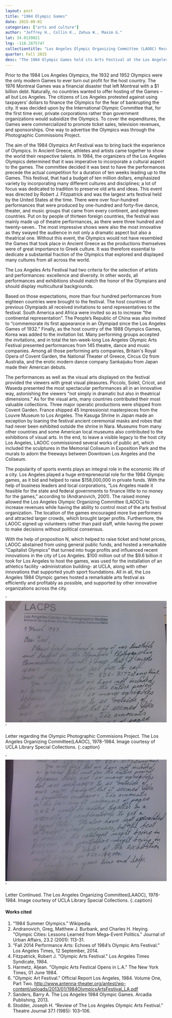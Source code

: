 ```yaml
---
layout: post
title: "1984 Olympic Games"
date: 2015-09-01
categories: ["arts and culture"]
author: "Jeffrey H., Collin K., Zehua W., Maxim G."
lat: 34.0139021
lng: -118.2875747
collectiontitle: "Los Angeles Olympic Organizing Committee (LAOOC) Records, 1978-1984"
quarter: Fall 2015
desc: "The 1984 Olympic Games held its Arts Festival at the Los Angeles Memorial Coliseum."
---
```

Prior to the 1984 Los Angeles Olympics, the 1932 and 1952 Olympics were the only modern Games to ever turn out profit for the host country. The 1976 Montreal Games was a financial disaster that left Montreal with a $1 billion debt. Naturally, no countries wanted to offer hosting of the Games – all but Los Angeles. The citizens of Los Angeles protested against using taxpayers’ dollars to finance the Olympics for the fear of bankrupting the city. It was decided upon by the International Olympic Committee that, for the first time ever, private corporations rather than government organizations would subsidize the Olympics. To cover the expenditures, the Games were commercialized to promote ticket sales, television revenues, and sponsorships. One way to advertise the Olympics was through the Photographic Commissions Project.

The aim of the 1984 Olympics Art Festival was to bring back the experience of Olympics. In Ancient Greece, athletes and artists came together to show the world their respective talents. In 1984, the organizers of the Los Angeles Olympics determined that it was imperative to incorporate a cultural aspect to the games. The committee decided it was best to have the performances precede the actual competition for a duration of ten weeks leading up to the Games. This festival, that had a budget of ten million dollars, emphasized variety by incorporating many different cultures and disciplines; a lot of focus was dedicated to tradition to preserve old arts and ideas. This event was directed by Robert J. Fitzpatrick and was the largest arts festival held by the United States at the time. There were over four-hundred performances that were produced by one-hundred and forty-five dance, theater, and music groups that came from every continent, and eighteen countries. Put on by people of thirteen foreign countries, the festival was mainly made up of theatre performances, as there were three hundred and twenty-seven.. The most impressive shows were also the most innovative as they swayed the audience in not only a dramatic aspect but also a theatrical one. Without this event, the Olympics would not have resembled the Games that took place in Ancient Greece as the productions themselves were of great importance to Greek culture. It was therefore essential to dedicate a substantial fraction of the Olympics that explored and displayed many cultures from all across the world.

The Los Angeles Arts Festival had two criteria for the selection of artists and performances:  excellence and diversity. In other words, all performances and exhibitions should match the honor of the Olympians and should display multicultural backgrounds. 

Based on those expectations, more than four hundred performances from eighteen countries were brought to the festival. The host countries of previous Olympiads all received invitations to send representatives to the festival. South America and Africa were invited so as to increase “the continental representation”. The People’s Republic of China was also invited to “commemorate its first appearance in an Olympiad since the Los Angeles Games of 1932.” Finally, as the host country of the 1988 Olympics Games, Korea was added to the invitation list. Many performing groups accepted the invitations, and in total the ten-week-long Los Angeles Olympic Arts Festival presented performances from 145 theatre, dance and music companies. Among all those performing arts companies, Britain's Royal Opera of Covent Garden, the National Theater of Greece, Circus Oz from Australia, and the erotic modern dance company Sankaijuku from Japan made their American debuts.

The performances as well as the visual arts displayed on the festival provided the viewers with great visual pleasures. Piccolo, Soleil, Cricot, and Waseda presented the most spectacular performances all in an innovative way, astonishing the viewers “not simply in dramatic but also in theatrical dimensions.” As for the visual arts, many countries contributed their most valuable collections. Three major operatic productions were shipped from Covent Garden. France shipped 45 Impressionist masterpieces from the Louvre Museum to Los Angeles. The Kasuga Shrine in Japan made an exception by loaning the festival ancient ceremonial masks and robes that had never been exhibited outside the shrine in Nara. Museums from many other countries and some American local museums also contributed to the exhibitions of visual arts. In the end, to leave a visible legacy to the host city Los Angeles, LAOOC commissioned several works of public art, which included the sculptures in the Memorial Coliseum in Exposition Park and the murals to adorn the freeways between Downtown Los Angeles and the Coliseum.

The popularity of sports events plays an integral role in the economic life of a city. Los Angeles played a huge entrepreneurial role for the 1984 Olympic games, as it bid and helped to raise $158,000,000 in private funds. With the help of business leaders and local corporations, “Los Angeles made it feasible for the state and federal governments to finance little to no money for the games,” according to (Andranovich, 2001). The raised money allowed the Los Angeles Olympic Organizing Committee (LAOOC) to increase revenues while having the ability to control most of the arts festival organization. The location of the games encouraged more live performers and attracted larger crowds, which brought larger profits. Furthermore, the LAOOC signed up volunteers rather than paid staff, while having the power to make decisions without political consensus. 

With the help of proposition N, which helped to raise ticket and hotel prices, LAOOC abstained from using general public funds, and hosted a remarkable “Capitalist Olympics” that turned into huge profits and influenced recent innovations in the city of Los Angeles. $100 million out of the $9.6 billion it took for Los Angeles to host the games, was used for the installation of an athletics facility -administration building- at UCLA, along with other innovations that supported youth sport foundations. All in all, the Los Angeles 1984 Olympic games hosted a remarkable arts festival as efficiently and profitably as possible, and supported by other innovative organizations across the city.


'![A letter informing about the Oympics timetable and budgets with the Arts Festival](images/olympic1.jpg)'

Letter regarding the Olympic Photographic Commisions Project. The Los Angeles Organizing Committee(LAAOC), 1978-1984. Image courtesy of UCLA Library Special Collections.
   {:.caption}

'![Letter continued regarding the potential grand cost of the Arts Festival](images/olympic2.jpg)'

Letter Continued. The Los Angeles Organizing Committee(LAAOC), 1978-1984. Image courtesy of UCLA Library Special Collections.
   {:.caption}


#### Works cited

1. “1984 Summer Olympics.” Wikipedia.
2. Andranovich, Greg, Matthew J. Burbank, and Charles H. Heying. &quot;Olympic Cities: Lessons Learned from Mega-Event Politics.&quot; Journal of Urban Affairs, 23.2 (2001): 113-31.
3. “Fall 2014 Performance Arts: Echoes of 1984’s Olympic Arts Festival.” Los Angeles Times, 12 September, 2014.
4. Fitzpatrick, Robert J. &quot;Olympic Arts Festival.&quot; Los Angeles Times Syndicate, 1984.
5. Harmetz, Aljean. &quot;Olympic Arts Festical Opens in L.A.&quot; The New York Times, 01 June 1984.
6. &quot;Olympic Art Festival.&quot; Official Report Los Angeles, 1984. Volume One, Part Two. http://www.antenna-theater.org/antest/wp-content/uploads/2013/01/1984OlympicsArtsFestival_LA.pdf
7. Sanders, Barry A. The Los Angeles 1984 Olympic Games. Arcadia Publishing, 2013.
8. Stodder, Joseph H. “Review of The Los Angeles Olympic Arts Festival.” Theatre Journal 37.1 (1985): 103–106.

